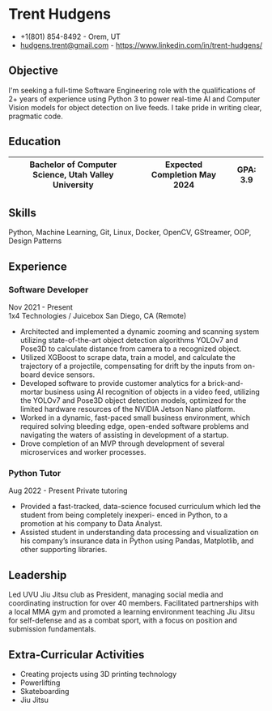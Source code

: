 # Trent Hudgens
- +1(801) 854-8492 - Orem, UT
- hudgens.trent@gmail.com - https://www.linkedin.com/in/trent-hudgens/
## Objective
I'm seeking a full-time Software Engineering role with the qualifications of 2+ years of experience using Python 3 to power real-time AI and Computer Vision models for object detection on live feeds. I take pride in writing clear, pragmatic code.
## Education
| Bachelor of Computer Science, Utah Valley University | Expected Completion May 2024 | GPA: 3.9 |
|---|---|---|
## Skills
Python, Machine Learning, Git, Linux, Docker, OpenCV, GStreamer, OOP, Design Patterns
## Experience
### Software Developer
Nov 2021 - Present  
1x4 Technologies / Juicebox San Diego, CA (Remote) 

* Architected and implemented a dynamic zooming and scanning system utilizing state-of-the-art object detection algorithms YOLOv7 and Pose3D to calculate distance from camera to a recognized object.
* Utilized XGBoost to scrape data, train a model, and calculate the trajectory of a projectile, compensating for drift by the inputs from on-board device sensors.
* Developed software to provide customer analytics for a brick-and-mortar business using AI recognition of objects in a video feed, utilizing the YOLOv7 and Pose3D object detection models, optimized for the limited hardware resources of the NVIDIA Jetson Nano platform.
* Worked in a dynamic, fast-paced small business environment, which required solving bleeding edge, open-ended software problems and navigating the waters of assisting in development of a startup.
* Drove completion of an MVP through development of several microservices and worker processes.

### Python Tutor
Aug 2022 - Present
Private tutoring

* Provided a fast-tracked, data-science focused curriculum which led the student from being completely inexperi- enced in Python, to a promotion at his company to Data Analyst.
* Assisted student in understanding data processing and visualization on his company’s insurance data in Python using Pandas, Matplotlib, and other supporting libraries.


## Leadership
Led UVU Jiu Jitsu club as President, managing social media and coordinating instruction for over 40 members. Facilitated partnerships with a local MMA gym and promoted a learning environment teaching Jiu Jitsu for self-defense and as a combat sport, with a focus on position and submission fundamentals.
## Extra-Curricular Activities
- Creating projects using 3D printing technology
- Powerlifting
- Skateboarding
- Jiu Jitsu